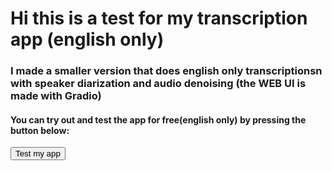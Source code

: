 # Hi this is a test for my transcription app (english only)

### I made a smaller version that does english only transcriptionsn with speaker diarization and audio denoising (the WEB UI is made with Gradio)

#### You can try out and test the app for free(english only) by pressing the button below:

<a href="https://7b76-2a02-2f09-d20e-6200-dd51-ebe4-274e-9871.ngrok-free.app/">
  <button>Test my app</button>
</a>
